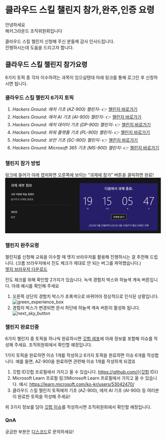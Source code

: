 # 클라우드 스킬 챌린지 참가,완주,인증 요령
안녕하세요  
해커그라운드 조직위원회입니다

클라우드 스킬 챌린지 신청해 주신 분들께 감사 인사드립니다.  
진행하시는데 도움을 드리고자 합니다.  

## 클라우드 스킬 챌린지 참가요령
6가지 토픽 중 각자 이수하려는 과목이 있으실텐데 아래 링크를 통해 로그인 후 신청하시면 됩니다.

### 클라우드 스킬 챌린지 6가지 토픽
1. *Hackers Ground: 애저 기초 (AZ-900) 챌린지*- 👉 [챌린지 바로가기](https://aka.ms/hg/csc/az-900)
1. *Hackers Ground: 애저 AI 기초 (AI-900) 챌린지*- 👉 [챌린지 바로가기](https://aka.ms/hg/csc/ai-900)
1. *Hackers Ground: 애저 데이터 기초 (DP-900) 챌린지*- 👉 [챌린지 바로가기](https://aka.ms/hg/csc/dp-900)
1. *Hackers Ground: 파워 플랫폼 기초 (PL-900) 챌린지*- 👉 [챌린지 바로가기](https://aka.ms/hg/csc/pl-900)
1. *Hackers Ground: 보안 기초 (SC-900) 챌린지*- 👉 [챌린지 바로가기](https://aka.ms/hg/csc/sc-900)
1. *Hackers Ground: Microsoft 365 기초 (MS-900) 챌린지*- 👉 [챌린지 바로가기](https://aka.ms/hg/csc/ms-900)

### 챌린지 참가 방법
링크에 들어가 아래 캡처화면 오른쪽에 보이는 “과제에 참가” 버튼을 클릭하면 완료!
![microsoft_learn_participate](./assets/microsoft_learn_participate.png)

### 챌린지 완주요령
챌린지를 신청해 교육을 이수할 때 엣지 브라우저를 활용해 진행하시는 걸 추천해 드립니다. (크롬 브라우저에서 진도 체크가 제대로 안 되는 버그를 파악했습니다.)   
[엣지 브라우저 다운로드](https://www.microsoft.com/ko-kr/edge/download?form=MA13FJ)

진도 체크를 위해 확인할 2가지가 있습니다.
녹색 경험치 박스와 하늘색 계속 버튼입니다.
아래 예시를 확인해 주세요

1. 오른쪽 상단의 경험치 박스가 초록색으로 바뀌어야 정상적으로 인식된 상황입니다.
![green_experience_box](https://github.com/kei01138/hackers-ground/blob/mailing/assets/green_experience_box.png?raw=true)
2. 경험치 박스가 변경되면 문서 하단에 하늘색 계속 버튼이 활성화 됩니다.
![next_sky_button](https://github.com/kei01138/hackers-ground/blob/mailing/assets/next_sky_button.png?raw=true)


### 챌린지 완료인증 
6가지 챌린지 중 토픽을 하나씩 완료하시면 [깃헙 레포](https://github.com/microsoft/hackers-ground/issues)에 아래 정보를 포함해 이슈를 작성해 주세요. 조직위원회에서 확인할 예정입니다.

1가지 토픽을 완료하면 이슈 1개를 작성하고 6가지 토픽을 완료하면 이슈 6개를 작성합니다. 예를 들면, AZ-900을 완료하면 관련해 이슈 1개를 작성하게 되겠죠

1. 깃헙 ID깃헙 프로필에서 가지고 올 수 있습니다. https://github.com/{{깃헙 ID}} 
2. Microsoft Learn 프로필 링크Microsoft Learn 프로필에서 가지고 올 수 있습니다. 예시: https://learn.microsoft.com/ko-kr/users/53042470/
3. 클라우드 스킬 챌린지 토픽애저 기초 (AZ-900), 애저 AI 기초 (AI-900) 등 여러분이 완료한 토픽을 작성해 주세요!

위 3가지 정보를 담아 [깃헙 이슈](https://github.com/microsoft/hackers-ground/issues)를 작성하시면 조직위원회에서 확인할 예정입니다.

### QnA
궁금한 부분은 [디스코드](https://discord.gg/RPUbmXwgYW)로 문의하세요!

